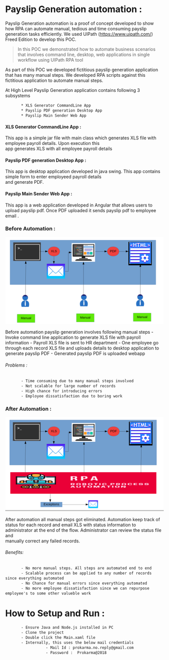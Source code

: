 # Payslip Generation automation :

Payslip Generation automation is a proof of concept developed to show how RPA can automate manual, tedious and time consuming payslip generation tasks efficiently. We used UIPath (https://www.uipath.com/) Freed Edition to develop this POC. 

> In this POC we demonstrated how to automate business scenarios that involves command line, desktop, web applications in single workflow using UIPath RPA tool

As part of this POC we developed fictitious payslip generation application that has many manual steps. We developed RPA scripts against this fictitious application to automate manual steps. 

At High Level Payslip Generation application contains following 3 subsystems
           
           * XLS Generator CommandLine App
           * Payslip PDF generation Desktop App
           * Payslip Main Sender Web App
 
 #### XLS Generator CommandLine App :
  This app is a simple jar file with main class which generates XLS file with employee payroll details. Upon execution this  
  app generates XLS with all employee payroll details
 
 #### Payslip PDF generation Desktop App :
  This app is desktop application developed in java swing. This app contains simple form to enter employeed payroll details   
  and generate PDF.
 
 #### Payslip Main Sender Web App :
  This app is a web application developed in Angular that allows users to upload payslip pdf. Once PDF uploaded it sends 
  payslip pdf to employee email .

### Before Automation :
 ![Before RPA](images/before_rpa.png)

 Before automation payslip generation involves following manual steps
           - Invoke command line application to generate XLS file with payroll information
           - Payroll XLS file is sent to HR department
           - One employee go through each record XLS file and uploads details to desktop application to generate payslip PDF
           - Generated payslip PDF is uploaded webapp
           
  ###### Problems :
           - Time consuming due to many manual steps involved 
           - Not scalable for large number of records
           - High chance for introducing errors 
           - Employee dissatisfaction due to boring work
 
### After Automation : 
 ![After RPA](images/after_rpa.png)

 After automation all manual steps got eliminated. Automation keep track of status for each record and 
 email XLS with status information to administrator at the end of the flow. Administrator can review the status file and    
 manually correct any failed records.
 
  ###### Benefits:
           - No more manual steps. All steps are automated end to end
           - Scalable process can be applied to any number of records since everything automated
           - No Chance for manual errors since everything automated
           - No more employee dissatisfaction since we can repurpose employee's to some other valueble work

 # How to Setup and Run :
           - Ensure Java and Node.js installed in PC
           - Clone the project
           - Double click the Main.xaml file
           - Internally, this uses the below mail credentials
                      - Mail Id : prokarma.no.reply@gmail.com
                      - Password :  Prokarma@2018

 
